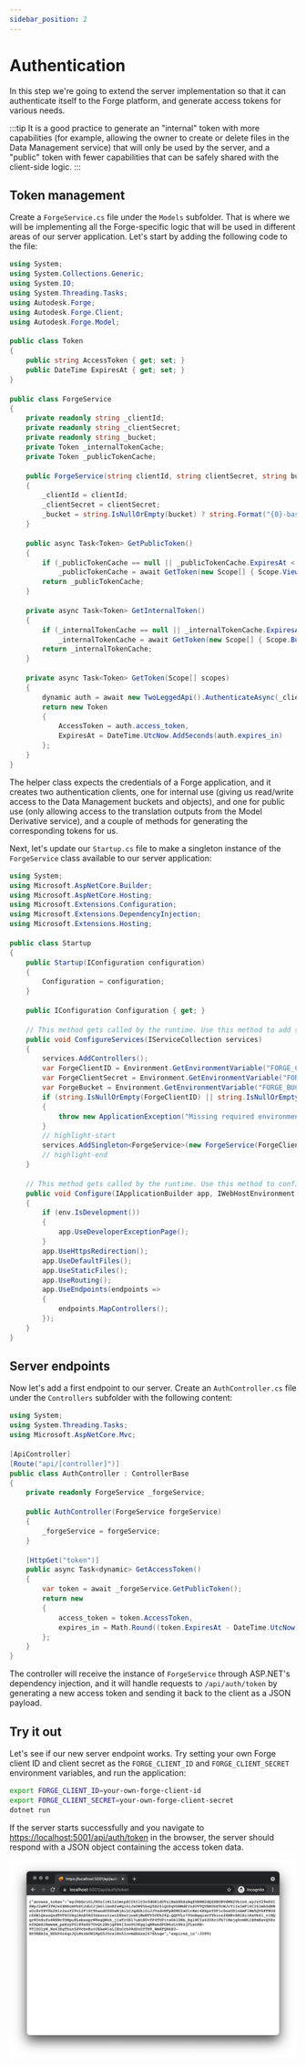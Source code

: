 ```yaml
---
sidebar_position: 2
---
```


# Authentication

In this step we're going to extend the server implementation so that it can authenticate itself
to the Forge platform, and generate access tokens for various needs.

:::tip
It is a good practice to generate an "internal" token with more capabilities (for example,
allowing the owner to create or delete files in the Data Management service) that will only be used
by the server, and a "public" token with fewer capabilities that can be safely shared with
the client-side logic.
:::

## Token management

Create a `ForgeService.cs` file under the `Models` subfolder. That is where we will be implementing
all the Forge-specific logic that will be used in different areas of our server application. Let's
start by adding the following code to the file:

```csharp title="Models/ForgeService.cs"
using System;
using System.Collections.Generic;
using System.IO;
using System.Threading.Tasks;
using Autodesk.Forge;
using Autodesk.Forge.Client;
using Autodesk.Forge.Model;

public class Token
{
    public string AccessToken { get; set; }
    public DateTime ExpiresAt { get; set; }
}

public class ForgeService
{
    private readonly string _clientId;
    private readonly string _clientSecret;
    private readonly string _bucket;
    private Token _internalTokenCache;
    private Token _publicTokenCache;

    public ForgeService(string clientId, string clientSecret, string bucket = null)
    {
        _clientId = clientId;
        _clientSecret = clientSecret;
        _bucket = string.IsNullOrEmpty(bucket) ? string.Format("{0}-basic-app", _clientId.ToLower()) : bucket;
    }

    public async Task<Token> GetPublicToken()
    {
        if (_publicTokenCache == null || _publicTokenCache.ExpiresAt < DateTime.UtcNow)
            _publicTokenCache = await GetToken(new Scope[] { Scope.ViewablesRead });
        return _publicTokenCache;
    }

    private async Task<Token> GetInternalToken()
    {
        if (_internalTokenCache == null || _internalTokenCache.ExpiresAt < DateTime.UtcNow)
            _internalTokenCache = await GetToken(new Scope[] { Scope.BucketCreate, Scope.BucketRead, Scope.DataRead, Scope.DataWrite, Scope.DataCreate });
        return _internalTokenCache;
    }

    private async Task<Token> GetToken(Scope[] scopes)
    {
        dynamic auth = await new TwoLeggedApi().AuthenticateAsync(_clientId, _clientSecret, "client_credentials", scopes);
        return new Token
        {
            AccessToken = auth.access_token,
            ExpiresAt = DateTime.UtcNow.AddSeconds(auth.expires_in)
        };
    }
}
```

The helper class expects the credentials of a Forge application, and it creates two authentication clients,
one for internal use (giving us read/write access to the Data Management buckets and objects), and one
for public use (only allowing access to the translation outputs from the Model Derivative service),
and a couple of methods for generating the corresponding tokens for us.

Next, let's update our `Startup.cs` file to make a singleton instance of the `ForgeService` class
available to our server application:

```csharp title="Startup.cs"
using System;
using Microsoft.AspNetCore.Builder;
using Microsoft.AspNetCore.Hosting;
using Microsoft.Extensions.Configuration;
using Microsoft.Extensions.DependencyInjection;
using Microsoft.Extensions.Hosting;

public class Startup
{
    public Startup(IConfiguration configuration)
    {
        Configuration = configuration;
    }

    public IConfiguration Configuration { get; }

    // This method gets called by the runtime. Use this method to add services to the container.
    public void ConfigureServices(IServiceCollection services)
    {
        services.AddControllers();
        var ForgeClientID = Environment.GetEnvironmentVariable("FORGE_CLIENT_ID");
        var ForgeClientSecret = Environment.GetEnvironmentVariable("FORGE_CLIENT_SECRET");
        var ForgeBucket = Environment.GetEnvironmentVariable("FORGE_BUCKET"); // Optional
        if (string.IsNullOrEmpty(ForgeClientID) || string.IsNullOrEmpty(ForgeClientSecret))
        {
            throw new ApplicationException("Missing required environment variables FORGE_CLIENT_ID or FORGE_CLIENT_SECRET.");
        }
        // highlight-start
        services.AddSingleton<ForgeService>(new ForgeService(ForgeClientID, ForgeClientSecret, ForgeBucket));
        // highlight-end
    }

    // This method gets called by the runtime. Use this method to configure the HTTP request pipeline.
    public void Configure(IApplicationBuilder app, IWebHostEnvironment env)
    {
        if (env.IsDevelopment())
        {
            app.UseDeveloperExceptionPage();
        }
        app.UseHttpsRedirection();
        app.UseDefaultFiles();
        app.UseStaticFiles();
        app.UseRouting();
        app.UseEndpoints(endpoints =>
        {
            endpoints.MapControllers();
        });
    }
}
```

## Server endpoints

Now let's add a first endpoint to our server. Create an `AuthController.cs` file under the `Controllers`
subfolder with the following content:

```csharp title="Controllers/AuthController.cs"
using System;
using System.Threading.Tasks;
using Microsoft.AspNetCore.Mvc;

[ApiController]
[Route("api/[controller]")]
public class AuthController : ControllerBase
{
    private readonly ForgeService _forgeService;

    public AuthController(ForgeService forgeService)
    {
        _forgeService = forgeService;
    }

    [HttpGet("token")]
    public async Task<dynamic> GetAccessToken()
    {
        var token = await _forgeService.GetPublicToken();
        return new
        {
            access_token = token.AccessToken,
            expires_in = Math.Round((token.ExpiresAt - DateTime.UtcNow).TotalSeconds)
        };
    }
}
```

The controller will receive the instance of `ForgeService` through ASP.NET's dependency
injection, and it will handle requests to `/api/auth/token` by generating a new access token
and sending it back to the client as a JSON payload.

## Try it out

Let's see if our new server endpoint works. Try setting your own Forge client ID and client secret
as the `FORGE_CLIENT_ID` and `FORGE_CLIENT_SECRET` environment variables, and run the application:

```bash
export FORGE_CLIENT_ID=your-own-forge-client-id
export FORGE_CLIENT_SECRET=your-own-forge-client-secret
dotnet run
```

If the server starts successfully and you navigate to [https://localhost:5001/api/auth/token](https://localhost:5001/api/auth/token)
in the browser, the server should respond with a JSON object containing the access token data.

![Server Response](./auth-response.png)
